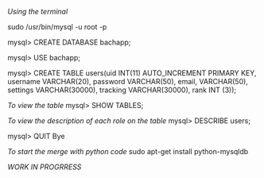 *Using the terminal* 

sudo /usr/bin/mysql -u root -p 

mysql> CREATE DATABASE bachapp; 

mysql> USE bachapp; 

mysql> CREATE TABLE users(uid INT(11) AUTO_INCREMENT PRIMARY KEY, username VARCHAR(20), password VARCHAR(50),
email, VARCHAR(50), settings VARCHAR(30000), tracking VARCHAR(30000), rank INT (3));

*To view the table* 
mysql> SHOW TABLES;

*To view the description of each role on the table* 
mysql> DESCRIBE users; 

mysql> QUIT 
Bye 

*To start the merge with python code* 
sudo apt-get install python-mysqldb

*WORK IN PROGRRESS*
